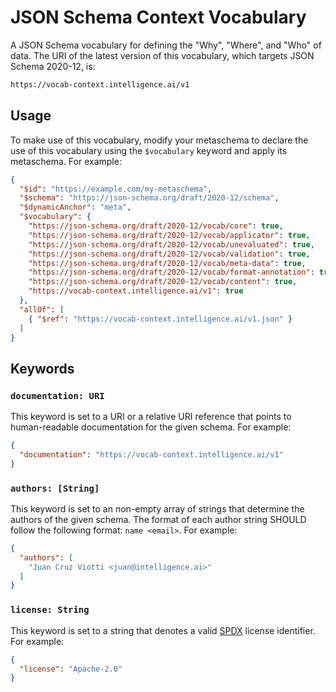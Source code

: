 JSON Schema Context Vocabulary
==============================

A JSON Schema vocabulary for defining the "Why", "Where", and "Who" of data.
The URI of the latest version of this vocabulary, which targets JSON Schema
2020-12, is:

```sh
https://vocab-context.intelligence.ai/v1
```

Usage
-----

To make use of this vocabulary, modify your metaschema to declare the use of
this vocabulary using the `$vocabulary` keyword and apply its metaschema. For
example:

```json
{
  "$id": "https://example.com/my-metaschema",
  "$schema": "https://json-schema.org/draft/2020-12/schema",
  "$dynamicAnchor": "meta",
  "$vocabulary": {
    "https://json-schema.org/draft/2020-12/vocab/core": true,
    "https://json-schema.org/draft/2020-12/vocab/applicator": true,
    "https://json-schema.org/draft/2020-12/vocab/unevaluated": true,
    "https://json-schema.org/draft/2020-12/vocab/validation": true,
    "https://json-schema.org/draft/2020-12/vocab/meta-data": true,
    "https://json-schema.org/draft/2020-12/vocab/format-annotation": true,
    "https://json-schema.org/draft/2020-12/vocab/content": true,
    "https://vocab-context.intelligence.ai/v1": true
  },
  "allOf": [
    { "$ref": "https://vocab-context.intelligence.ai/v1.json" }
  ]
}
```

Keywords
--------

### `documentation: URI`

This keyword is set to a URI or a relative URI reference that points to
human-readable documentation for the given schema. For example:

```json
{
  "documentation": "https://vocab-context.intelligence.ai/v1"
}
```

### `authors: [String]`

This keyword is set to an non-empty array of strings that determine the authors
of the given schema. The format of each author string SHOULD follow the
following format: `name <email>`. For example:

```json
{
  "authors": [
    "Juan Cruz Viotti <juan@intelligence.ai>"
  ]
}
```

### `license: String`

This keyword is set to a string that denotes a valid
[SPDX](https://spdx.org/licenses/) license identifier. For example:

```json
{
  "license": "Apache-2.0"
}
```
